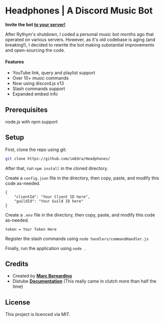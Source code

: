 # Headphones | A Discord Music Bot
**Invite the bot [to your server!](https://discord.com/api/oauth2/authorize?client_id=908171292249817099&permissions=139623459904&scope=bot%20applications.commands)**

After Rythym's shutdown, I coded a personal music bot months ago that operated on various servers. However, as it's old codebase is aging (and breaking!), I decided to rewrite the bot making substantial improvements and open-sourcing the code.

#### Features
- YouTube link, query and playlist support
- Over 10+ music commands
- Now using discord.js v13
- Slash commands support
- Expanded embed info 

## Prerequisites
node.js with npm support

## Setup
First, clone the repo using git:

```bash
git clone https://github.com/imEdra/Headphones/
```
After that, run ```npm install``` in the cloned directory.

Create a ``config.json`` file in the directory, then copy, paste, and modify this code as-needed.
```
{
	"clientId": "Your Client ID here",
	"guildId": "Your Guild ID here"
}
```

Create a ``.env`` file in the directory, then copy, paste, and modify this code as-needed.
```
token = Your Token Here
```

Register the slash commands using ```node handlers/commandHandler.js```

Finally, run the application using ```node .```

## Credits
- Created by [**Marc Bernardino**](https://github.com/imEdra)
- Distube [**Documentation**](https://distube.js.org/#/) (This really came in clutch more than half the time)


## License
This project is licenced via MIT.
